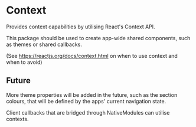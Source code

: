 # Context

Provides context capabilities by utilising React's Context API.

This package should be used to create app-wide shared components, such as themes
or shared callbacks.

(See https://reactjs.org/docs/context.html on when to use context and when to
avoid)

## Future

More theme properties will be added in the future, such as the section colours,
that will be defined by the apps' current navigation state.

Client callbacks that are bridged through NativeModules can utilise contexts.
